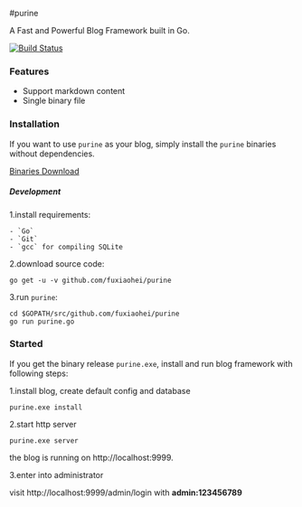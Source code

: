 #purine

A Fast and Powerful Blog Framework built in Go.

[![Build Status](https://drone.io/github.com/fuxiaohei/purine/status.png)](https://drone.io/github.com/fuxiaohei/purine/latest)

### Features

* Support markdown content
* Single binary file

### Installation

If you want to use `purine` as your blog, simply install the `purine` binaries without dependencies.

[Binaries Download](#)

##### Development

1.install requirements:

    - `Go`
    - `Git`
    - `gcc` for compiling SQLite

2.download source code:

```
go get -u -v github.com/fuxiaohei/purine
```

3.run `purine`:

```
cd $GOPATH/src/github.com/fuxiaohei/purine
go run purine.go
```

### Started

If you get the binary release `purine.exe`, install and run blog framework with following steps:

1.install blog, create default config and database

```
purine.exe install
```

2.start http server

```
purine.exe server
```

the blog is running on http://localhost:9999.

3.enter into administrator

visit http://localhost:9999/admin/login with **admin:123456789**